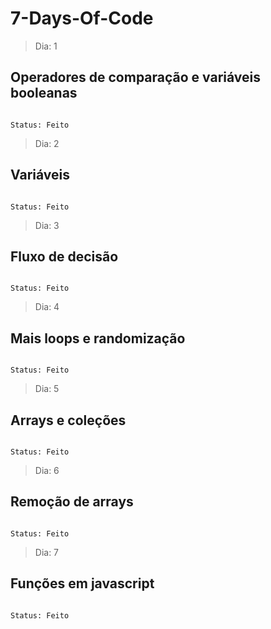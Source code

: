 # 7-Days-Of-Code

> Dia: 1

<h2>Operadores de comparação e variáveis booleanas</h2>

```

Status: Feito

```

> Dia: 2

<h2>Variáveis</h2>

```

Status: Feito

```

> Dia: 3

<h2>Fluxo de decisão </h2>

```

Status: Feito

```

> Dia: 4

<h2>Mais loops e randomização </h2>

```

Status: Feito

```

> Dia: 5

<h2>Arrays e coleções </h2>

```

Status: Feito
```

> Dia: 6

<h2>Remoção de arrays </h2>

```

Status: Feito

```

> Dia: 7

<h2>Funções em javascript </h2>

```

Status: Feito

```
